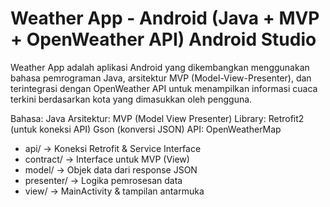 # Weather App - Android (Java + MVP + OpenWeather API) Android Studio
Weather App adalah aplikasi Android yang dikembangkan menggunakan bahasa pemrograman Java, arsitektur MVP (Model-View-Presenter), dan terintegrasi dengan OpenWeather API untuk menampilkan informasi cuaca terkini berdasarkan kota yang dimasukkan oleh pengguna.

Bahasa: Java
Arsitektur: MVP (Model View Presenter)
Library:
Retrofit2 (untuk koneksi API)
Gson (konversi JSON)
API: OpenWeatherMap

- api/        → Koneksi Retrofit & Service Interface
- contract/   → Interface untuk MVP (View)
- model/      → Objek data dari response JSON
- presenter/  → Logika pemrosesan data
- view/       → MainActivity & tampilan antarmuka

  
